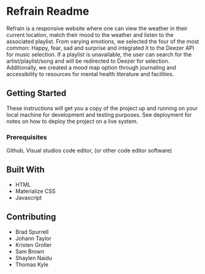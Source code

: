 # Refrain Readme
Refrain is a responsive website where one can view the weather in their current location, match their mood to the weather and listen to the associated playlist. From varying emotions, we selected the four of the most common: Happy, fear, sad and surprise and integrated it to the Deezer API for music selection. If a playlist is unavailable, the user can search for the artist/playlist/song and will be redirected to Deezer for selection. Additionally, we created a mood map option through journaling and accessibility to resources for mental health literature and facilities. 

## Getting Started
These instructions will get you a copy of the project up and running on your local machine for development and testing purposes. See deployment for notes on how to deploy the project on a live system.

### Prerequisites
Github, Visual studios code editor, (or other code editor software) 

## Built With
* HTML
* Materialize CSS 
* Javascript

## Contributing
* Brad Spurrell
* Johann Taylor
* Kristen Groller
* Sam Brown
* Shaylen Naidu
* Thomas Kyle

